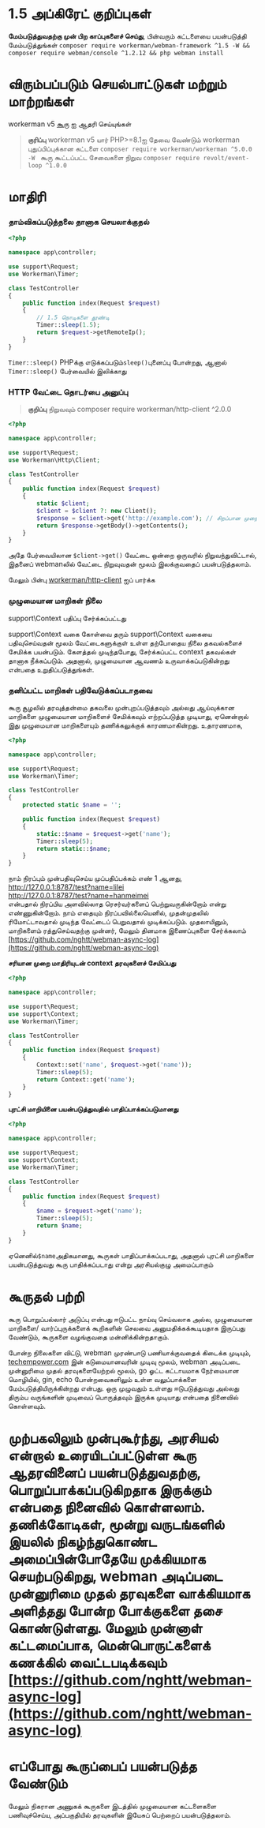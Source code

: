 # 1.5 அப்கிரேட் குறிப்புகள்

**மேம்படுத்துவதற்கு முன் பிற காப்புகளைச் செய்து**, பின்வரும் கட்டளையை பயன்படுத்தி மேம்படுத்துங்கள்
`composer require workerman/webman-framework ^1.5 -W && composer require webman/console ^1.2.12 && php webman install`

# விரும்பப்படும் செயல்பாட்டுகள் மற்றும் மாற்றங்கள்

workerman v5 [கூரு](https://www.workerman.net/doc/workerman/fiber.html) ஐ ஆதரி செய்யுங்கள்

> **குரிப்பு**
> workerman v5 யார் PHP>=8.1ஐ தேவை வேண்டும்
> workerman புதுப்பிப்புக்கான கட்டளை `composer require workerman/workerman ^5.0.0 -W `
> கூரு கூட்டப்பட்ட சேவைகளை நிறுவ `composer require revolt/event-loop ^1.0.0`

# மாதிரி
### தாம்விகப்படுத்தலை தானாக செயலாக்குதல்

```php
<?php

namespace app\controller;

use support\Request;
use Workerman\Timer;

class TestController
{
    public function index(Request $request)
    {
        // 1.5 நொடிகளை தூண்டி
        Timer::sleep(1.5);
        return $request->getRemoteIp();
    }
}
```
`Timer::sleep()` PHPக்கு எடுக்கப்படும்`sleep()`புனைப்பு போன்றது, ஆனால் `Timer::sleep()` பேர்வையில் இலிக்காது


### HTTP வேட்டை தொடர்பை அனுப்பு

> **குறிப்பு**
> நிறுவவும் composer require workerman/http-client ^2.0.0

```php
<?php

namespace app\controller;

use support\Request;
use Workerman\Http\Client;

class TestController
{
    public function index(Request $request)
    {
        static $client;
        $client = $client ?: new Client();
        $response = $client->get('http://example.com'); // சிறப்பான முறையில் இயல்பான வேட்டையை அனுப்பு
        return $response->getBody()->getContents();
    }
}
```
அதே பேர்வையிலான `$client->get()` வேட்டை ஒன்றை ஒருவரில் நிறுவந்துவிட்டால், இதனைப் webmanலில் வேட்டை நிறுவுவதன் மூலம் இலக்குவதைப் பயன்படுத்தலாம்.

மேலும் பின்பு [workerman/http-client](https://www.workerman.net/doc/workerman/components/workerman-http-client.html) ஐப் பார்க்க

### முழுமையான மாறிகள் நிலை

support\Context பதிப்பு சேர்க்கப்பட்டது

support\Context வகை கோள்வை தரும் support\Context வகையை பதிவுசெய்வதன் மூலம் வேட்டைகளுக்குள் உள்ள தற்போதைய நிலை தகவல்களைச் சேமிக்க பயன்படும். கேளத்தல் முடிந்தபோது, சேர்க்கப்பட்ட context தகவல்கள் தானாக நீக்கப்படும். அதனால், முழுமையான ஆவணம் உருவாக்கப்படுகின்றது என்பதை உறுதிப்படுத்துங்கள்.

### தனிப்பட்ட மாறிகள் பதிவேடுக்கப்படாதவை

கூரு சூழலில் தரவுத்தன்மை தகவலை முன்புறப்படுத்தவும் அல்லது ஆய்வுக்கான மாறிகளை முழுமையான மாறிகளைச் சேமிக்கவும் எற்றப்படுத்த முடியாது, ஏனென்றால் இது முழுமையான மாறிகளையும் தணிக்கலுக்குக் காரணமாகின்றது. உதாரணமாக,

```php
<?php

namespace app\controller;

use support\Request;
use Workerman\Timer;

class TestController
{
    protected static $name = '';

    public function index(Request $request)
    {
        static::$name = $request->get('name');
        Timer::sleep(5);
        return static::$name;
    }
}
```

நாம் நிரப்பும் முன்பதிவுசெய்ய முப்பதிப்பக்கம் எண் 1 ஆனது,
http://127.0.0.1:8787/test?name=lilei  
http://127.0.0.1:8787/test?name=hanmeimei  
என்பதால் நிரப்பிய அளவில்லாத ரெசர்வர்களைப் பெற்றுவருகின்றோம் என்று எண்ணுகின்றோம். நாம் எதையும் நிரப்பவில்லையெனில், முதன்முதலில் ரிமோட்டாவதால் முடிந்த வேட்டைப் பெறுவதால் முடிக்கப்படும். முதலாயினும், மாறிகளைம் ரத்துசெய்வதற்கு முன்னர், மேலும் தினமாக இணைப்புகளை சேர்க்கலாம் [https://github.com/nghtt/webman-async-log](https://github.com/nghtt/webman-async-log)

**சரியான முறை மாதிரியுடன் context தரவுகளைச் சேமிப்பது**

```php
<?php

namespace app\controller;

use support\Request;
use support\Context;
use Workerman\Timer;

class TestController
{
    public function index(Request $request)
    {
        Context::set('name', $request->get('name'));
        Timer::sleep(5);
        return Context::get('name');
    }
}
```

**புரட்சி மாறியினை பயன்படுத்துவதில் பாதிப்பாக்கப்படுமானது**

```php
<?php

namespace app\controller;

use support\Request;
use support\Context;
use Workerman\Timer;

class TestController
{
    public function index(Request $request)
    {
        $name = $request->get('name');
        Timer::sleep(5);
        return $name;
    }
}
```
ஏனெனில்`$name`அதிகமானது, கூருகள் பாதிப்பாக்கப்படாது, அதனால் புரட்சி மாறிகளை பயன்படுத்துவது கூரு பாதிக்கப்படாது என்று அரசியல்குழு அமைப்பாகும்

# கூருதல் பற்றி
கூரு பொறுப்பல்லார் அடுப்பு என்பது ஈடுபட்ட நாய்வு செய்வலாக அல்ல, முழுமையான மாறிகளை/ வார்ப்புருக்களைக் கூறிகளின் செலவை அனுமதிக்கக்கூடியதாக இருப்பது வேண்டும், கூருகளை வழங்குவதை மன்னிக்கின்றதாகும்.

போன்ற நிலைகளை விட்டு, webman முரண்பாடு பணியாக்குவதைக் கிடைக்க முடியும், [techempower.com](https://www.techempower.com/benchmarks/#section=data-r21&l=zijnjz-6bj&test=db&f=1ekg-cbcw-2t4w-27wr68-pc0-iv9slc-0-1ekgw-39g-kxs00-o0zk-4fu13d-2x8do8-2) இன் கடுமையானவரின் முடிவு மூலம், webman அடிப்படை முன்னுரிமை முதல் தரவுகளையேற்றல் மூலம், go ஓட்ட கட்டாயமாக நேர்மையான மொழியில், gin, echo போன்றவைகளிலும் உள்ள வலுப்பாக்களை மேம்படுத்தியிருக்கின்றது என்பது. ஒரு முழுவதும் உள்ளது ஈடுபடுத்துவது அல்லது திரும்ப வருங்களின் முடிவைப் பொருத்தவும் இருக்க முடியாது என்பதை நினைவில் கொள்ளவும்.

 # முற்பகலிலும் முன்புகூர்ந்து, அரசியல் என்றால் உரையிடப்பட்டுள்ள கூரு ஆதரவினைப் பயன்படுத்துவதற்கு, பொறுப்பாக்கப்படுகிறதாக இருக்கும் என்பதை நினைவில் கொள்ளலாம். தணிக்கோடிகள், மூன்று வருடங்களில் இயலில் நிகழ்ந்துகொண்ட அமைப்பின்போதேயே முக்கியமாக செயற்படுகிறது, webman அடிப்படை முன்னுரிமை முதல் தரவுகளை வாக்கியமாக அளித்தது போன்ற போக்குகளை தசை கொண்டுள்ளது. மேலும் முன்னாள் கட்டமைப்பாக, மென்பொருட்களைக் கணக்கில் வைட்டபடிக்கவும் [https://github.com/nghtt/webman-async-log](https://github.com/nghtt/webman-async-log)

# எப்போது கூருப்பைப் பயன்படுத்த வேண்டும்

மேலும் நிகரான அணுகக் கூருகளை இடத்தில் முழுமையான கட்டளைகளை பணிவுச்செய்ய, அப்பகுதியில் தரவுகளின் இயேசுப் பெற்றைப் பயன்படுத்தலாம்.
